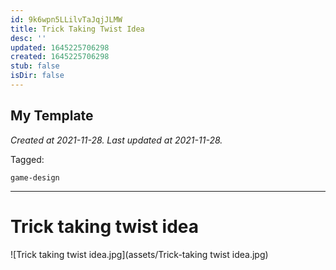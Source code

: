```yaml
---
id: 9k6wpn5LLilvTaJqjJLMW
title: Trick Taking Twist Idea
desc: ''
updated: 1645225706298
created: 1645225706298
stub: false
isDir: false
---
```

My Template
---

_Created at 2021-11-28._
_Last updated at 2021-11-28._



Tagged: 
```
game-design
```


---

# Trick taking twist idea


![Trick taking twist idea.jpg](assets/Trick-taking twist idea.jpg)

